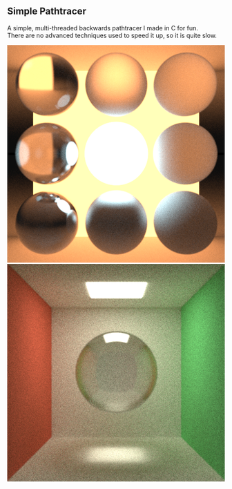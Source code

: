 ## Simple Pathtracer
A simple, multi-threaded backwards pathtracer I made in C for fun.  
There are no advanced techniques used to speed it up, so it is quite slow.

![Spheres with various materials](images/spheres.png "500spp at 17min 36sec")
![Cornell box with a glass sphere](images/cornell.png "501spp at 15min 47sec")
